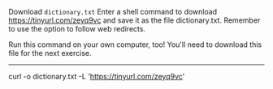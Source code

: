 
Download `dictionary.txt`
Enter a shell command to download https://tinyurl.com/zeyq9vc and save it as the file dictionary.txt. Remember to use the option to follow web redirects.

Run this command on your own computer, too! You'll need to download this file for the next exercise.

---

curl -o dictionary.txt -L 'https://tinyurl.com/zeyq9vc'

